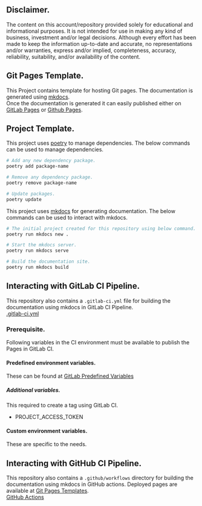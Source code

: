 ## Disclaimer.
The content on this account/repository provided solely for educational and informational purposes.
It is not intended for use in making any kind of business, investment and/or legal decisions.
Although every effort has been made to keep the information up-to-date and accurate, no representations and/or warranties, express and/or implied, completeness, accuracy, reliability, suitability, and/or availability of the content.

## Git Pages Template.
This Project contains template for hosting Git pages. The documentation is generated using [mkdocs](https://www.mkdocs.org/).  
Once the documentation is generated it can easily published either on [GitLab Pages](https://docs.gitlab.com/ee/user/project/pages/) or [Github Pages](https://docs.github.com/en/pages).

## Project Template.
This project uses [poetry](https://python-poetry.org/docs/) to manage dependencies. The below commands can be used to manage dependencies.
```bash
# Add any new dependency package.
poetry add package-name

# Remove any dependency package.
poetry remove package-name

# Update packages.
poetry update
```

This project uses [mkdocs](https://www.mkdocs.org/) for generating documentation. The below commands can be used to interact with mkdocs.
```bash
# The initial project created for this repository using below command.
poetry run mkdocs new .

# Start the mkdocs server.
poetry run mkdocs serve

# Build the documentation site.
poetry run mkdocs build
```

## Interacting with GitLab CI Pipeline.
This repository also contains a `.gitlab-ci.yml` file for building the documentation using mkdocs in GitLab CI Pipeline.  
[.gitlab-ci.yml](https://docs.gitlab.com/ee/ci/yaml/)

### Prerequisite.
Following variables in the CI environment must be available to publish the Pages in GitLab CI.

#### Predefined environment variables.
These can be found at [GitLab Predefined Variables](https://docs.gitlab.com/ee/ci/variables/predefined_variables.html)

##### Additional variables.
This required to create a tag using GitLab CI.

- PROJECT_ACCESS_TOKEN

#### Custom environment variables.
These are specific to the needs.

## Interacting with GitHub CI Pipeline.
This repository also contains a `.github/workflows` directory for building the documentation using mkdocs in GitHub actions. Deployed pages are available at [Git Pages Templates](https://robbinparrish.github.io/git-pages-templates).  
[GitHub Actions](https://docs.github.com/en/actions)
